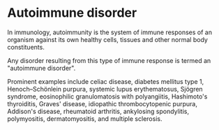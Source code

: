 # Autoimmune disorder

In immunology, autoimmunity is the system of immune responses of an organism
against its own healthy cells, tissues and other normal body constituents.

Any disorder resulting from this type of immune response is termed an "autoimmune
disorder". 

Prominent examples include celiac disease, diabetes mellitus type 1,
Henoch–Schönlein purpura, systemic lupus erythematosus, Sjögren syndrome,
eosinophilic granulomatosis with polyangiitis, Hashimoto's thyroiditis, Graves'
disease, idiopathic thrombocytopenic purpura, Addison's disease, rheumatoid
arthritis, ankylosing spondylitis, polymyositis, dermatomyositis, and multiple
sclerosis.
